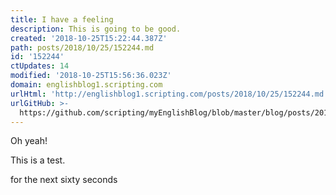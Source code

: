 ```yaml
---
title: I have a feeling
description: This is going to be good.
created: '2018-10-25T15:22:44.387Z'
path: posts/2018/10/25/152244.md
id: '152244'
ctUpdates: 14
modified: '2018-10-25T15:56:36.023Z'
domain: englishblog1.scripting.com
urlHtml: 'http://englishblog1.scripting.com/posts/2018/10/25/152244.md'
urlGitHub: >-
  https://github.com/scripting/myEnglishBlog/blob/master/blog/posts/2018/10/25/152244.md
---
```

Oh yeah!

This is a test.

for the next sixty seconds